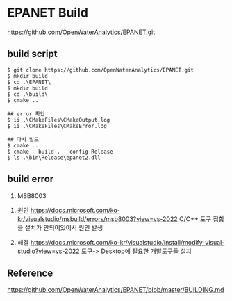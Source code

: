 # EPANET Build
https://github.com/OpenWaterAnalytics/EPANET.git

## build script
```
$ git clone https://github.com/OpenWaterAnalytics/EPANET.git
$ mkdir build
$ cd .\EPANET\
$ mkdir build
$ cd .\build\
$ cmake ..

## error 확인
$ ii .\CMakeFiles\CMakeOutput.log
$ ii .\CMakeFiles\CMakeError.log

## 다시 빌드
$ cmake ..
$ cmake --build . --config Release
$ ls .\bin\Release\epanet2.dll
```

## build error
1. MSB8003
1) 원인
https://docs.microsoft.com/ko-kr/visualstudio/msbuild/errors/msb8003?view=vs-2022
 C/C++ 도구 집합을 설치가 안되어있어서 원인 발생

2) 해결
https://docs.microsoft.com/ko-kr/visualstudio/install/modify-visual-studio?view=vs-2022
도구-> Desktop에 필요한 개발도구들 설치

## Reference
https://github.com/OpenWaterAnalytics/EPANET/blob/master/BUILDING.md